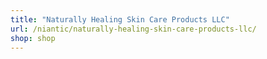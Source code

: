 ```yaml
---
title: "Naturally Healing Skin Care Products LLC"
url: /niantic/naturally-healing-skin-care-products-llc/
shop: shop
---
```

